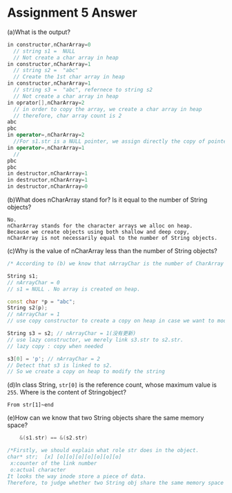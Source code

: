 

# Assignment 5 Answer



(a)What is the output?

```C++
in constructor,nCharArray=0   
  // string s1 =  NULL
  // Not create a char array in heap
in constructor,nCharArray=1   
  // string s2 =  "abc"
  // Create the 1st char array in heap
in constructor,nCharArray=1   
  // string s3 =  "abc", refernece to string s2
  // Not create a char array in heap
in oprator[],nCharArray=2	  
  // in order to copy the array, we create a char array in heap
  // therefore, char array count is 2
abc 	
pbc 
in operator=,nCharArray=2
  //For s1.str is a NULL pointer, we assign directly the copy of pointer in s2.str to s1.str
in operator=,nCharArray=1
  //
pbc
pbc
in destructor,nCharArray=1
in destructor,nCharArray=1
in destructor,nCharArray=0
```



(b)What does nCharArray stand for?
 Is it equal to the number of String objects?

```
No. 
nCharArray stands for the character arrays we alloc on heap.
Because we create objects using both shallow and deep copy,
nCharArray is not necessarily equal to the number of String objects.
```



(c)Why is the value of nCharArray less than the number of String objects?

```C++
/* According to (b) we know that nArrayChar is the number of CharArray on heap. Thus we read the code once again: */

String s1;  
// nArrayChar = 0
// s1 = NULL . No array is created on heap.

const char *p = "abc";
String s2(p); 
// nArrayChar = 1
// use copy constructor to create a copy on heap in case we want to modify it

String s3 = s2; // nArrayChar = 1(没有更新)
// use lazy constructor, we merely link s3.str to s2.str.
// lazy copy : copy when needed

s3[0] = 'p'; // nArrayChar = 2
// Detect that s3 is linked to s2.
// So we create a copy on heap to modify the string

```



(d)In class String, `str[0]` is the reference count, 
 whose maximum value is `255`. Where is the content of Stringobject?

```
From str[1]~end
```



(e)How can we know that two String objects share the same memory space?

```C++
	&(s1.str) == &(s2.str)
```
```C++
/*Firstly, we should explain what role str does in the object.
char* str;  [x] [o][o][o][o][o][o][o]
 x:counter of the link number
 o:actual character
It looks the way inode store a piece of data.
Therefore, to judge whether two String obj share the same memory space is equivalant to judge whether this equation holds:*/
```



